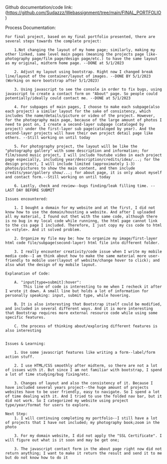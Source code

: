 [The Link Title A User Sees]: (http://sudazyh.com/)
Github documentation/code link: (https://github.com/Sudazzz/Webassignment/tree/main/FINAL_PORTFOLIO)

Process Documentation:

    For final project, based on my final portfolio presented, there are several steps towards the complete project:

        1.Not changing the layout of my home page; similarly, making my other linked, same level main pages (meaning the projects page like-photography page/film page/design page/etc.) to have the same layout as my original, midterm home page. --DONE at 5/1/2023

        2. Adjust my layout using bootstrap. Right now I changed break line/layout of the container/layout of images. --DONE BY 5/1/2023 (Working on more bootstrap after 5/1/2023)

        3. Using javascript to see the console in order to fix bugs, using javascript to create a contact form on "About" page. So people could potentially/ideally could contact me. --DONE at 5/1/2023

        4. For subpages of main pages, I choose to make each subpage(also each project) a similar layout for the sake of consistency, which includes the name/details/picture or video of the project. However, for the photography main page, because of the large amount of photos I need to post on, I create a second-layer subpage (cataloged by project) under the first-layer sub page(cataloged by year). And the second-layer projects will have their own project detail page like others. --Still working on until today

        5. For photography project, the layout will be like the "photography gallery" with some description and information; for film/sound music project, I will include Youtube video in each project page especially, including year/description/credits/idea/...; for the design project, I will include limited (approximately 1-3) photos/pictures to show the main content, and then include credits/year/gallery show/...; for about page, it is only about myself and contact form.--Still working on until today

        6. Lastly, check and review--bugs finding/leak filling time. --LAST DAY BEFORE SUBMIT

    Issues encountered:

        1. I bought a domain for my website and at the first, I did not know how to use the domain/housting a website. And after I uploaded all my material, I found out thet with the same code, although there is no bug in my local code while runninng, the html page cannot link to the css page I included. Therefore, I just copy my css code to html in <style>. And it solved problem.

        2. Organize my file may be: how to organize my image/first-layer html code file/subpage(second-layer) html file into different folder. 

        3. I really encounter creativity/code issue when I write my mobile media code--I am think about how to make the same material more user-friendly to mobile user(layout of website/change hover to click); and also what the design of my mobile layout.

    Explanation of Code:

        A. "input[type=submit]:hover":
            This line of code is interesting to me when I recheck it after I wrote it down. A small line but holds a lot of information for personally speaking: input, submit type, while hovering. 
                
        B. It is also interesting that Bootstrap itself could be modified, and included in several different ways. And it is more interesting that Bootstrap requires more external resource code while using some specific features.
            
        C. the process of thinking about/exploring different features is also interesting


    Issues & Learning:

        1. Use some javascript features like writing a form--label/form action stuff.

        2. I use HTML/CSS smoothly after midterm, so there are not a lot of issues with it. But since I am not familiar with bootstrap, I spend a lot of time studying/bug fixing/etc.

        3. Changes of layout and also the consistency of it. Because I have included several years project--the huge amount of projects websites have to be user friendly, easy to navigate. So I spend a lot of time dealing with it. And I tried to use the folded nav bar, but it did not work. So I categorized my website using project type/year/format for users to explore. 

    Next Step:
        1. I will continuing completing my portfolio--I still have a lot of projects that I have not included; my photography book;zoom in the photo

        3. For my domain website, I did not apply the "SSL Certificate". I will figure out what is it soon and may be get one;

        3. The javascript contact form in the about page right now did not return anything; I want to make it return the result and send it to me but do not know how to do it